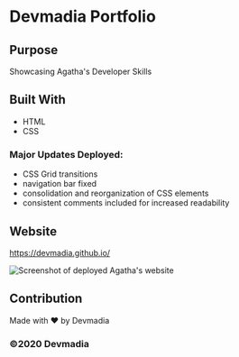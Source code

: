 # Devmadia Portfolio

## Purpose
Showcasing Agatha's Developer Skills

## Built With
* HTML
* CSS

### Major Updates Deployed: 
- CSS Grid transitions
- navigation bar fixed
- consolidation and reorganization of CSS elements
- consistent comments included for increased readability

## Website
https://devmadia.github.io/

![Screenshot of deployed Agatha's website](https://devmadia.github.io/assets/images/portfolio.png)

## Contribution
Made with ❤️ by Devmadia

### ©️2020 Devmadia
